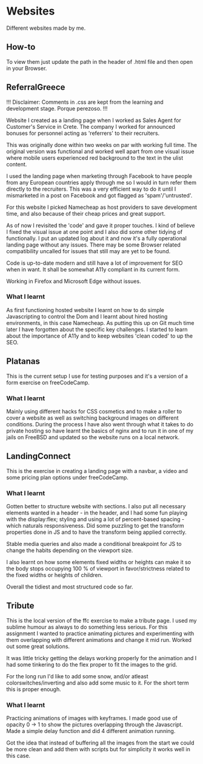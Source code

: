 # Websites
Different websites made by me.

## How-to
To view them just update the path in the header of .html file and then open in your Browser.

## ReferralGreece
!!! Disclaimer: Comments in .css are kept from the learning and development stage. Porque perezoso. !!!

Website I created as a landing page when I worked as Sales Agent for Customer's Service in Crete.
The company I worked for announced bonuses for personnel acting as 'referrers' to their recruiters.

This was originally done within two weeks on par with working full time. The original version was functional and worked well
apart from one visual issue where mobile users experienced red background to the text in the ulist content.

I used the landing page when marketing through Facebook to have people from any European countries apply through me so I would in turn
refer them directly to the recruiters. This was a very efficient way to do it until I mismarketed in a post on Facebook and got 
flagged as 'spam'/'untrusted'.

For this website I picked Namecheap as host providers to save development time, and also because of their cheap prices and great support.

As of now I revisited the 'code' and gave it proper touches. I kind of believe I fixed the visual issue at one point
and I also did some other tidying of functionally. I put an updated log about it and now it's a fully operational landing page
without any issues. There may be some Browser related compatibility uncalled for issues that still may are yet to be found.

Code is up-to-date modern and still have a lot of improvement for SEO when in want.
It shall be somewhat A11y compliant in its current form.

Working in Firefox and Microsoft Edge without issues.

### What I learnt
As first functioning hosted website I learnt on how to do simple Javascripting to control the Dom and I learnt about hired hosting
environments, in this case Namecheap. As putting this up on Git much time later I have forgotten about the specific key challenges.
I started to learn about the importance of A11y and to keep websites 'clean coded' to up the SEO.


## Platanas
This is the current setup I use for testing purposes and it's a version of a form exercise on freeCodeCamp.

### What I learnt
Mainly using different hacks for CSS cosmetics and to make a roller to cover a website as well as switching background images on different conditions.
During the process I have also went through what it takes to do private hosting so have learnt the basics of nginx and to run it in one of my jails on FreeBSD
and updated so the website runs on a local network.

## LandingConnect
This is the exercise in creating a landing page with a navbar, a video and some pricing plan options under freeCodeCamp.

### What I learnt
Gotten better to structure website with sections. I also put all necessary elements wanted in a header - in the header, and I had some fun playing with the display:flex; styling and using a lot of percent-based spacing - which naturals responsiveness. Did some puzzling to get the transform properties done in JS and to have the transform being applied correctly.

Stable media queries and also made a conditional breakpoint for JS to change the habits depending on the viewport size.

I also learnt on how some elements fixed widths or heights can make it so the body stops occupying 100 % of viewport in favor/strictness related to the fixed widths or heights of children.

Overall the tidiest and most structured code so far.

## Tribute
This is the local version of the ffc exercise to make a tribute page. I used my sublime humour as always to do something less serious.
For this assignment I wanted to practice animating pictures and experimenting with them overlapping with different animations and change it mid run.
Worked out some great solutions.

It was little tricky getting the delays working properly for the animation and I had some tinkering to do the flex proper to fit the images to the grid.

For the long run I'd like to add some snow, and/or atleast colorswitches/inverting and also add some music to it. For the short term this is proper enough.

### What I learnt
Practicing animations of images with keyframes. I made good use of opacity 0 -> 1 to show the pictures overlapping
through the Javascript. Made a simple delay function and did 4 different animation running.

Got the idea that instead of buffering all the images from the start we could be more clean and add them with scripts
but for simplicity it works well in this case.
